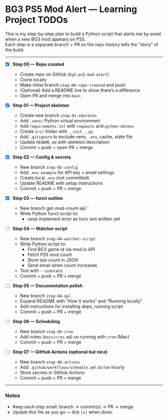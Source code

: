 # BG3 PS5 Mod Alert — Learning Project TODOs

This is my step-by-step plan to build a Python script that alerts me by email when a new BG3 mod appears on PS5.  
Each step is a separate branch + PR so the repo history tells the “story” of the build.

---

- [x] **Step 00 — Repo created**

  - Create repo on GitHub (`bg3-ps5-mod-alert`)
  - Clone locally
  - Make initial branch `step-00-repo-created` and push
  - (Optional) Add a README line to show there’s a difference
  - Open PR and merge into `main`

- [x] **Step 01 — Project skeleton**

  - Create new branch `step-01-skeleton`
  - Add `.venv/` Python virtual environment
  - Add `requirements.txt` with `requests` and `python-dotenv`
  - Create `src/` folder with `__init__.py`
  - Add `.gitignore` to exclude venv, `.env`, cache, state file
  - Update `README.md` with skeleton description
  - Commit + push + open PR + merge

- [x] **Step 02 — Config & secrets**

  - New branch `step-02-config`
  - Add `.env.example` for API key + email settings
  - Create local `.env` (not committed)
  - Update README with setup instructions
  - Commit + push + PR + merge

- [x] **Step 03 — funct outline**

  - New branch get-mod-count-api``
  - Write Python funct script to:
    - raise implement error as func isnt written yet

- [ ] **Step 04 — Watcher script**

  - New branch `step-04-watcher-script`
  - Write Python script to:
    - Find BG3 game id via mod.io API
    - Fetch PS5 mod count
    - Store last count in JSON
    - Send email when count increases
  - Test with `--simulate`
  - Commit + push + PR + merge

- [ ] **Step 05 — Documentation polish**

  - New branch `step-04-qol`
  - Expand README with “How it works” and “Running locally”
  - Add instructions for installing deps, running script
  - Commit + push + PR + merge

- [ ] **Step 06 — Scheduling**

  - New branch `step-05-cron`
  - Add notes (`docs/cron.md`) on running with `cron` (Mac)
  - Commit + push + PR + merge

- [ ] **Step 07 — GitHub Actions (optional but nice)**
  - New branch `step-06-actions`
  - Add `.github/workflows/schedule.yml` to run hourly
  - Store secrets in GitHub Actions
  - Commit + push + PR + merge

---

### Notes

- Keep each step small: branch → commit(s) → PR → merge.
- Update this file as you go — tick `[x]` when done.
